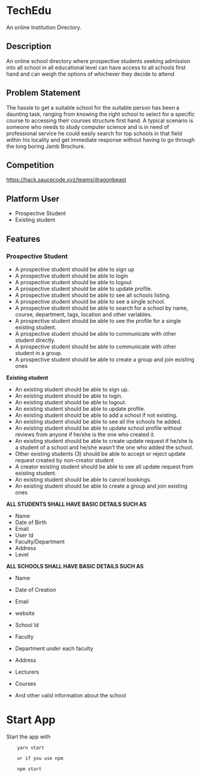 # TechEdu
An online Institution Directory.

## Description
An online school directory where prospective students seeking admission into all school in all educational level can have access to all schools first hand and can weigh the options of whichever they decide to attend

## Problem Statement 
The hassle to get a suitable school for the suitable person has been a daunting task, ranging from knowing the right school to select for a specific course to accessing their courses structure first hand. A typical scenario is someone who needs to study computer science and is in need of professional service he could easily search for top schools in that field within his locality and get immediate response without having to go through the long boring Jamb Brochure.


## Competition

https://hack.saucecode.xyz/teams/dragonbeast

## Platform User
*   Prospective Student
*   Existing student

## Features
### Prospective Student
*   A prospective student should be able to sign up 
*   A prospective student should be able to login 
*   A prospective student should be able to logout
*   A prospective student should be able to update profile.
*   A prospective student should be able to see all schools listing.
* A prospective student should be able to see a single school.
*   A prospective student should be able to search for a school by name, course, department, tags, location and other variables.
*   A prospective student should be able to see the profile for a single existing student.
*   A prospective student should be able to communicate with other student directly.
*   A prospective student should be able to communicate with other student in a group.
*   A prospective student should be able to create a group and join existing ones

**Existing student**

*   An existing student should be able to sign up.
*   An existing student should be able to login.
*   An existing student should be able to logout.
*   An existing student should be able to update profile.
*   An existing student should be able to add a school if not existing.
*   An existing student should be able to see all the schools he added. 
*   An existing student should be able to update school profile without reviews from anyone if he/she is the one who created it.
*   An existing student should be able to create update request if he/she Is a student of a school and he/she wasn’t the one who added the school.
*   Other existing students (3) should be able to accept or reject update request created by non-creator student
*   A creator existing student should be able to see all update request from existing student.
*   An existing student should be able to cancel bookings.
*    An existing student should be able to create a group and join existing ones


 **ALL STUDENTS SHALL HAVE BASIC DETAILS SUCH AS**

*   Name
*   Date of Birth
*   Email
*   User Id
*   Faculty/Department
*   Address
*   Level


**ALL SCHOOLS SHALL HAVE BASIC DETAILS SUCH AS**

*   Name
*   Date of Creation
*   Email
*   website
*   School Id
*   Faculty
*   Department under each faculty
*   Address
*   Lecturers
*   Courses

*   And other valid information about the school


#   Start App

Start the app with 
```
    yarn start

    or if you use npm

    npm start
```